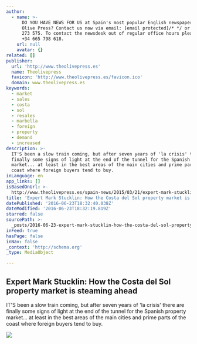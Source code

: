 ```yaml
---
author:
  - name: >-
      DO YOU HAVE NEWS FOR US at Spain's most popular English newspaper - the
      Olive Press? Contact us now via email: [email protected]/* */ or call 951
      273 575. To contact the newsdesk out of regular office hours please call
      +34 665 798 618.
    url: null
    avatar: {}
related: []
publisher:
  url: 'http://www.theolivepress.es'
  name: Theolivepress
  favicon: 'http://www.theolivepress.es/favicon.ico'
  domain: www.theolivepress.es
keywords:
  - market
  - sales
  - costa
  - sol
  - resales
  - marbella
  - foreign
  - property
  - demand
  - increased
description: >-
  IT'S been a slow train coming, but after seven years of 'la crisis' there are
  finally some signs of light at the end of the tunnel for the Spanish property
  market... at least in the best areas of the main cities and prime parts of the
  coast where foreign buyers tend to buy.
inLanguage: en
app_links: []
isBasedOnUrl: >-
  http://www.theolivepress.es/spain-news/2015/03/21/expert-mark-stucklin-how-the-costa-del-sol-property-market-is-steaming-ahead/
title: 'Expert Mark Stucklin: How the Costa del Sol property market is steaming ahead'
datePublished: '2016-06-23T18:32:40.038Z'
dateModified: '2016-06-23T18:32:19.819Z'
starred: false
sourcePath: >-
  _posts/2016-06-23-expert-mark-stucklin-how-the-costa-del-sol-property-market.md
inFeed: true
hasPage: false
inNav: false
_context: 'http://schema.org'
_type: MediaObject

---
```

<article style=""><h1>Expert Mark Stucklin: How the Costa del Sol property market is steaming ahead</h1><p>IT'S been a slow train coming, but after seven years of 'la crisis' there are finally some signs of light at the end of the tunnel for the Spanish property market... at least in the best areas of the main cities and prime parts of the coast where foreign buyers tend to buy.</p><img src="http://www.theolivepress.es/wp-content/uploads/2015/03/Mark-Stucklin-graph-2-e1426772526387.jpg" /></article>